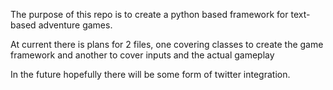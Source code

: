 The purpose of this repo is to create a python based framework for text-based adventure games.

At current there is plans for 2 files, one covering classes to create the game framework and another to cover inputs and the actual gameplay

In the future hopefully there will be some form of twitter integration.

